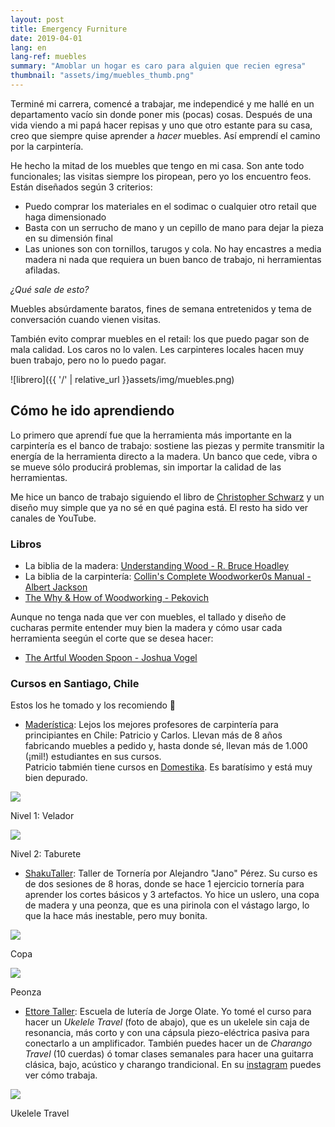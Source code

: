 ```yaml
---
layout: post
title: Emergency Furniture
date: 2019-04-01
lang: en
lang-ref: muebles
summary: "Amoblar un hogar es caro para alguien que recien egresa"
thumbnail: "assets/img/muebles_thumb.png"
---
```

Terminé mi carrera, comencé a trabajar, me independicé y me hallé en un departamento vacío sin donde poner mis (pocas) cosas. Después de una vida viendo a mi papá hacer repisas y uno que otro estante para su casa, creo que siempre quise aprender a *hacer* muebles. Así emprendí el camino por la carpintería.

He hecho la mitad de los muebles que tengo en mi casa. Son ante todo funcionales; las visitas siempre los piropean, pero yo los encuentro feos. Están diseñados según 3 criterios:
- Puedo comprar los materiales en el sodimac o cualquier otro retail que haga dimensionado
- Basta con un serrucho de mano y un cepillo de mano para dejar la pieza en su dimensión final
- Las uniones son con tornillos, tarugos y cola. No hay encastres a media madera ni nada que requiera un buen banco de trabajo, ni herramientas afiladas.

*¿Qué sale de esto?*

Muebles absúrdamente baratos, fines de semana entretenidos y tema de conversación cuando vienen visitas.

También evito comprar muebles en el retail: los que puedo pagar son de mala calidad. Los caros no lo valen. Les carpinteres locales hacen muy buen trabajo, pero no lo puedo pagar.


![librero]({{ '/' | relative_url }}assets/img/muebles.png)


## Cómo he ido aprendiendo
Lo primero que aprendí fue que la herramienta más importante en la carpintería es el banco de trabajo: sostiene las piezas y permite transmitir la energía de la herramienta directo a la madera. Un banco que cede, vibra o se mueve sólo producirá problemas, sin importar la calidad de las herramientas.

Me hice un banco de trabajo siguiendo el libro de [Christopher Schwarz](https://www.amazon.com/-/es/Christopher-Schwarz/dp/1440343128) y un diseño muy simple que ya no sé en qué pagina está. El resto ha sido ver canales de YouTube.
### Libros
- La biblia de la madera: [Understanding Wood - R. Bruce Hoadley](https://www.amazon.es/Understanding-Wood-Craftsmans-Guide-Technology/dp/1561583588)
- La biblia de la carpintería: [Collin's Complete Woodworker0s Manual - Albert Jackson](https://www.amazon.com/Collins-Complete-Woodworkers-Manual-Jackson/dp/0007164424)
- [The Why & How of Woodworking - Pekovich](https://www.amazon.com/-/es/Michael-Pekovich/dp/1631869272)

Aunque no tenga nada que ver con muebles, el tallado y  diseño de cucharas permite entender muy bien la madera y cómo usar cada herramienta seegún el corte que se desea hacer:
- [The Artful Wooden Spoon - Joshua Vogel](https://www.amazon.com/-/es/Joshua-Vogel/dp/1452137722)

### Cursos en Santiago, Chile
Estos los he tomado y los recomiendo :100:

- [Maderística](https://www.maderistica.cl/): 
Lejos los mejores profesores de carpintería para principiantes en Chile: Patricio y Carlos. Llevan más de 8 años fabricando muebles a pedido y, hasta donde sé, llevan más de 1.000 (¡mil!) estudiantes en sus cursos.<br>
Patricio tabmién tiene cursos en [Domestika](https://www.domestika.org/es/courses/557-carpinteria-profesional-para-principiantes). Es baratísimo y está muy bien depurado.

<section class="gallery">
    <div>
        <img src="{{ '/' | relative_url }}assets/img/maderistica1.png">
        <p class="caption">Nivel 1: Velador</p>
    </div>
    <div>
        <img src="{{ '/' | relative_url }}assets/img/maderistica2.png">
        <p class="caption">Nivel 2: Taburete</p>
    </div>
</section>

- [ShakuTaller](https://www.shakutaller.cl/): Taller de Tornería por Alejandro "Jano" Pérez. Su curso es de dos sesiones de 8 horas, donde se hace 1 ejercicio tornería para aprender los cortes básicos y 3 artefactos. Yo hice un uslero, una copa de madera y una peonza, que es una pirinola con el vástago largo, lo que la hace más inestable, pero muy bonita.

<section class="gallery">
    <div>
        <img src="{{ '/' | relative_url }}assets/img/torno1.png">
        <p class="caption">Copa</p>
    </div>
    <div>
        <img src="{{ '/' | relative_url }}assets/img/torno2.png">
        <p class="caption">Peonza</p>
    </div>
</section>


- [Ettore Taller](https://www.ettoretaller.cl/): Escuela de lutería de Jorge Olate. Yo tomé el curso para hacer un *Ukelele Travel* (foto de abajo), que es un ukelele sin caja de resonancia, más corto y con una cápsula piezo-eléctrica pasiva para conectarlo a un amplificador. También puedes hacer un de *Charango Travel* (10 cuerdas) ó tomar clases semanales para hacer una guitarra clásica, bajo, acústico y charango trandicional. En su [instagram](https://www.instagram.com/ettoretaller/) puedes ver cómo trabaja.

<section class="gallery">
    <div>
        <img src="{{ '/' | relative_url }}assets/img/ukelele.png">
        <p class="caption">Ukelele Travel</p>
    </div>
</section>